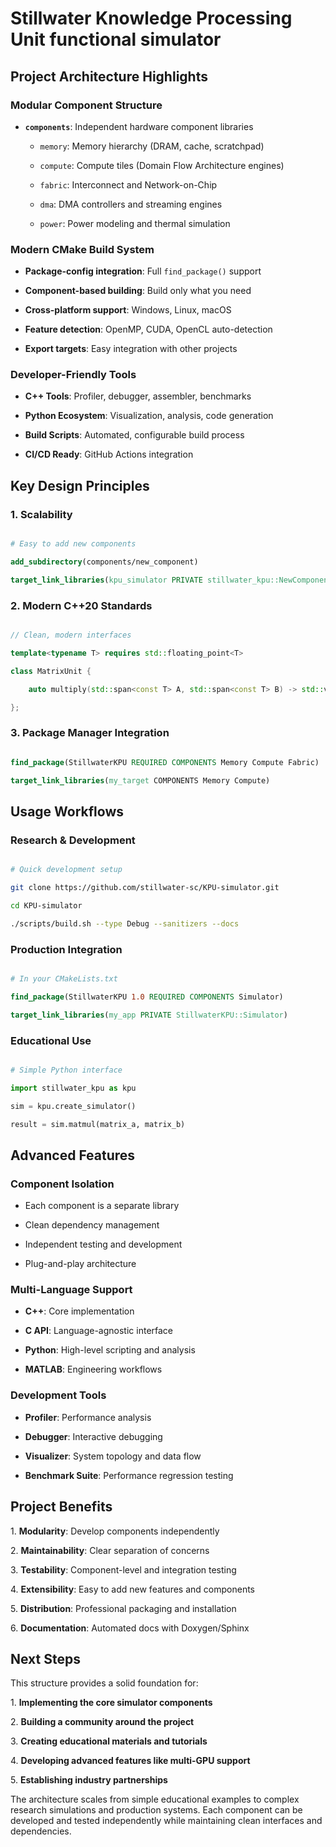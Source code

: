 # Stillwater Knowledge Processing Unit functional simulator

## **Project Architecture Highlights**

### **Modular Component Structure**

- **`components`**: Independent hardware component libraries

  - `memory`: Memory hierarchy (DRAM, cache, scratchpad)

  - `compute`: Compute tiles (Domain Flow Architecture engines)

  - `fabric`: Interconnect and Network-on-Chip

  - `dma`: DMA controllers and streaming engines

  - `power`: Power modeling and thermal simulation

### **Modern CMake Build System**

- **Package-config integration**: Full `find_package()` support

- **Component-based building**: Build only what you need

- **Cross-platform support**: Windows, Linux, macOS

- **Feature detection**: OpenMP, CUDA, OpenCL auto-detection

- **Export targets**: Easy integration with other projects



### **Developer-Friendly Tools**

- **C++ Tools**: Profiler, debugger, assembler, benchmarks

- **Python Ecosystem**: Visualization, analysis, code generation

- **Build Scripts**: Automated, configurable build process

- **CI/CD Ready**: GitHub Actions integration



## **Key Design Principles**

### **1. Scalability**

```cmake

# Easy to add new components

add_subdirectory(components/new_component)

target_link_libraries(kpu_simulator PRIVATE stillwater_kpu::NewComponent)

```



### **2. Modern C++20 Standards**

```cpp

// Clean, modern interfaces

template<typename T> requires std::floating_point<T>

class MatrixUnit {

    auto multiply(std::span<const T> A, std::span<const T> B) -> std::vector<T>;

};

```



### **3. Package Manager Integration**

```cmake

find_package(StillwaterKPU REQUIRED COMPONENTS Memory Compute Fabric)

target_link_libraries(my_target COMPONENTS Memory Compute)

```



## **Usage Workflows**



### **Research \& Development**

```bash

# Quick development setup

git clone https://github.com/stillwater-sc/KPU-simulator.git

cd KPU-simulator

./scripts/build.sh --type Debug --sanitizers --docs

```



### **Production Integration**

```cmake

# In your CMakeLists.txt

find_package(StillwaterKPU 1.0 REQUIRED COMPONENTS Simulator)

target_link_libraries(my_app PRIVATE StillwaterKPU::Simulator)

```



### **Educational Use**

```python

# Simple Python interface

import stillwater_kpu as kpu

sim = kpu.create_simulator()

result = sim.matmul(matrix_a, matrix_b)

```



## **Advanced Features**



### **Component Isolation**

- Each component is a separate library

- Clean dependency management

- Independent testing and development

- Plug-and-play architecture



### **Multi-Language Support**

- **C++**: Core implementation

- **C API**: Language-agnostic interface

- **Python**: High-level scripting and analysis

- **MATLAB**: Engineering workflows



### **Development Tools**

- **Profiler**: Performance analysis

- **Debugger**: Interactive debugging

- **Visualizer**: System topology and data flow

- **Benchmark Suite**: Performance regression testing



## **Project Benefits**



1\. **Modularity**: Develop components independently

2\. **Maintainability**: Clear separation of concerns  

3\. **Testability**: Component-level and integration testing

4\. **Extensibility**: Easy to add new features and components

5\. **Distribution**: Professional packaging and installation

6\. **Documentation**: Automated docs with Doxygen/Sphinx



## **Next Steps**



This structure provides a solid foundation for:



1\. **Implementing the core simulator components**

2\. **Building a community around the project**

3\. **Creating educational materials and tutorials**

4\. **Developing advanced features like multi-GPU support**

5\. **Establishing industry partnerships**



The architecture scales from simple educational examples to complex research simulations and production systems. Each component can be developed and tested independently while maintaining clean interfaces and dependencies.



